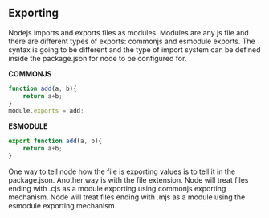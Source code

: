 ## Exporting
Nodejs imports and exports files as modules. Modules are any js file and there are different types of exports: commonjs and esmodule exports. The syntax is going to be different and the type of import system can be defined inside the package.json for node to be configured for.

**COMMONJS**
```JavaScript
function add(a, b){
    return a+b;
}
module.exports = add;
```

**ESMODULE**
```JavaScript
export function add(a, b){
    return a+b;
}
```

One way to tell node how the file is exporting values is to tell it in the package.json. Another way is with the file extension. Node will treat files ending with .cjs as a module exporting using commonjs exporting mechanism. Node will treat files ending with .mjs as a module using the esmodule exporting mechanism.